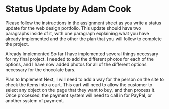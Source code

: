 # Status Update by Adam Cook

Please follow the instructions in the assignment sheet as you write a status
update for the web design portfolio. This update should have two paragraphs
inside of it, with one paragraph explaining what you have already implemented
and the other the plan that you will follow to complete the project.

Already Implemented
So far I have implemented several things necessary for my final project. I needed
to add the different photos for each of the options, and I have now added photos
for all of the different options necessary for the chocolate bars.

Plan to Implement
Next, I will need to add a way for the person on the site to check the items into
a cart. This cart will need to allow the customer to select any object on the page
that they want to buy, and then process it. Once processed, the payment system
will need to call in for PayPal, or another system of payment.
